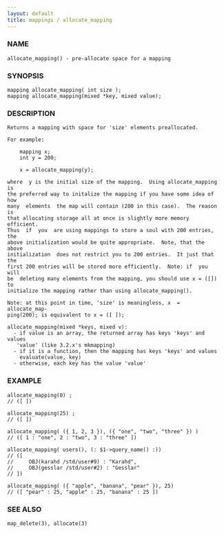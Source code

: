 ```yaml
---
layout: default
title: mappings / allocate_mapping
---
```


### NAME

    allocate_mapping() - pre-allocate space for a mapping

### SYNOPSIS

    mapping allocate_mapping( int size );
    mapping allocate_mapping(mixed *key, mixed value);

### DESCRIPTION

    Returns a mapping with space for 'size' elements preallocated.

    For example:

        mapping x;
        int y = 200;

        x = allocate_mapping(y);

    where  y is the initial size of the mapping.  Using allocate_mapping is
    the preferred way to initalize the mapping if you have some idea of how
    many  elements  the map will contain (200 in this case).  The reason is
    that allocating storage all at once is slightly more memory  efficient.
    Thus  if  you  are using mappings to store a soul with 200 entries, the
    above initialization would be quite appropriate.  Note, that the  above
    initialization  does not restrict you to 200 entries.  It just that the
    first 200 entries will be stored more efficiently.  Note: if  you  will
    be  deleting many elements from the mapping, you should use x = ([]) to
    initialize the mapping rather than using allocate_mapping().

    Note: at this point in time, 'size' is meaningless, x  =  allocate_map‐
    ping(200); is equivalent to x = ([ ]);

    allocate_mapping(mixed *keys, mixed v):
      - if value is an array, the returned array has keys 'keys' and values
       'value' (like 3.2.x's mkmapping)
      - if it is a function, then the mapping has keys 'keys' and values
        evaluate(value, key)
      - otherwise, each key has the value 'value'

### EXAMPLE

    allocate_mapping(0) ;
    // ([ ])

    allocate_mapping(25) ;
    // ([ ])

    allocate_mapping( ({ 1, 2, 3 }), ({ "one", "two", "three" }) )
    // ([ 1 : "one", 2 : "two", 3 : "three" ])

    allocate_mapping( users(), (: $1->query_name() :))
    // ([
    //     OBJ(karahd /std/user#9) : "Karahd",
    //     OBJ(gesslar /std/user#2) : "Gesslar"
    // ])

    allocate_mapping( ({ "apple", "banana", "pear" }), 25)
    // ([ "pear" : 25, "apple" : 25, "banana" : 25 ])

### SEE ALSO

    map_delete(3), allocate(3)

